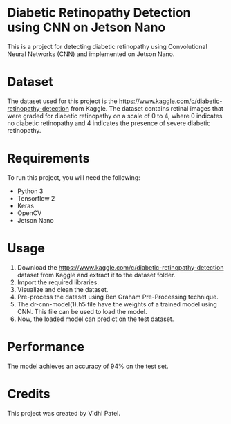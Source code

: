 # Diabetic Retinopathy Detection using CNN on Jetson Nano
This is a project for detecting diabetic retinopathy using Convolutional Neural Networks (CNN) and implemented on Jetson Nano.

# Dataset
The dataset used for this project is the https://www.kaggle.com/c/diabetic-retinopathy-detection from Kaggle. The dataset contains retinal images that were graded for diabetic retinopathy on a scale of 0 to 4, where 0 indicates no diabetic retinopathy and 4 indicates the presence of severe diabetic retinopathy.

# Requirements
To run this project, you will need the following:

* Python 3
* Tensorflow 2
* Keras
* OpenCV
* Jetson Nano

# Usage
1. Download the https://www.kaggle.com/c/diabetic-retinopathy-detection dataset from Kaggle and extract it to the dataset folder.
2. Import the required libraries.
3. Visualize and clean the dataset.
4. Pre-process the dataset using Ben Graham Pre-Processing technique.
5. The dr-cnn-model(1).h5 file have the weights of a trained model using CNN. This file can be used to load the model.
6. Now, the loaded model can predict on the test dataset.

# Performance
The model achieves an accuracy of 94% on the test set.

# Credits
This project was created by Vidhi Patel.

